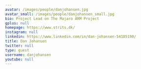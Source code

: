 ```yaml
---
avatar: /images/people/danjohansen.jpg
avatar_small: /images/people/danjohansen_small.jpg
bio: Project Lead on The Majaro ARM Project
gplus: null
homepage: https://www.strits.dk/
instagram: null
linkedin: https://www.linkedin.com/in/dan-johansen-54185190/
title: Dan Johansen
twitter: null
type: guest
username: danjohansen
youtube: null
---
```

